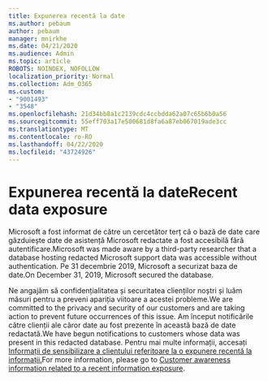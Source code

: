 ```yaml
---
title: Expunerea recentă la date
ms.author: pebaum
author: pebaum
manager: mnirkhe
ms.date: 04/21/2020
ms.audience: Admin
ms.topic: article
ROBOTS: NOINDEX, NOFOLLOW
localization_priority: Normal
ms.collection: Adm_O365
ms.custom:
- "9001493"
- "3548"
ms.openlocfilehash: 21d34bb8a1c2139cdc4ccbdda62a07c65b6b0a56
ms.sourcegitcommit: 55eff703a17e500681d8fa6a87eb067019ade3cc
ms.translationtype: MT
ms.contentlocale: ro-RO
ms.lasthandoff: 04/22/2020
ms.locfileid: "43724926"
---
```

# <a name="recent-data-exposure"></a><span data-ttu-id="c295e-102">Expunerea recentă la date</span><span class="sxs-lookup"><span data-stu-id="c295e-102">Recent data exposure</span></span>

<span data-ttu-id="c295e-103">Microsoft a fost informat de către un cercetător terț că o bază de date care găzduiește date de asistență Microsoft redactate a fost accesibilă fără autentificare.</span><span class="sxs-lookup"><span data-stu-id="c295e-103">Microsoft was made aware by a third-party researcher that a database hosting redacted Microsoft support data was accessible without authentication.</span></span> <span data-ttu-id="c295e-104">Pe 31 decembrie 2019, Microsoft a securizat baza de date.</span><span class="sxs-lookup"><span data-stu-id="c295e-104">On December 31, 2019, Microsoft secured the database.</span></span>

<span data-ttu-id="c295e-105">Ne angajăm să confidențialitatea și securitatea clienților noștri și luăm măsuri pentru a preveni apariția viitoare a acestei probleme.</span><span class="sxs-lookup"><span data-stu-id="c295e-105">We are committed to the privacy and security of our customers and are taking action to prevent future occurrences of this issue.</span></span> <span data-ttu-id="c295e-106">Am început notificările către clienții ale căror date au fost prezente în această bază de date redactată.</span><span class="sxs-lookup"><span data-stu-id="c295e-106">We have begun notifications to customers whose data was present in this redacted database.</span></span> <span data-ttu-id="c295e-107">Pentru mai multe informații, accesați [Informații de sensibilizare a clientului referitoare la o expunere recentă la informații.](https://aka.ms/privacyinfo)</span><span class="sxs-lookup"><span data-stu-id="c295e-107">For more information, please go to [Customer awareness information related to a recent information exposure](https://aka.ms/privacyinfo).</span></span>
